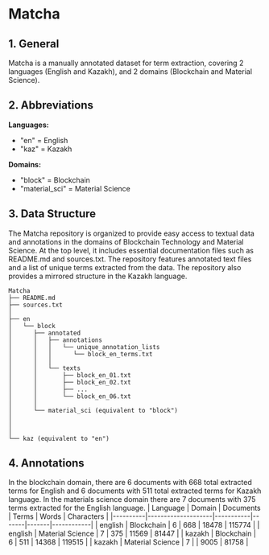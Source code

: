 # Matcha
## 1. General
Matcha is a manually annotated dataset for term extraction, covering 2 languages (English and Kazakh), and 2 domains (Blockchain and Material Science).


## 2. Abbreviations
**Languages:**
* "en" = English
* "kaz" = Kazakh
  
**Domains:**
* "block" = Blockchain
* "material_sci" = Material Science

## 3. Data Structure
The Matcha repository is organized to provide easy access to textual data and annotations in the domains of Blockchain Technology and Material Science. At the top level, it includes essential documentation files such as README.md and sources.txt. The repository features annotated text files and a list of unique terms extracted from the data. The repository also provides a mirrored structure in the Kazakh language.
 
```
Matcha
├── README.md  
├── sources.txt  
│  
├── en  
│   └── block  
│      ├── annotated  
│      │   ├── annotations  
│      │   │   └── unique_annotation_lists  
│      │   │      └── block_en_terms.txt  
│      │   │  
│      │   └── texts  
│      │       ├── block_en_01.txt  
│      │       ├── block_en_02.txt  
│      │       ├── ...  
│      │       └── block_en_06.txt  
│      │  
│      └── material_sci (equivalent to "block")  
│    
│   
│  
└── kaz (equivalent to "en")  
```


## 4. Annotations 
In the blockchain domain, there are 6 documents with 668 total extracted terms for English and 6 documents with 511 total extracted terms for Kazakh language. In the materials science domain there are 7 documents with 375 terms extracted for the English language.
| Language | Domain            | Documents | Terms | Words | Characters |
|----------|--------------------|-----------|-------|-------|------------|
| english  | Blockchain        | 6         | 668   | 18478 | 115774     |
| english  | Material Science  | 7         | 375   | 11569 | 81447      |
| kazakh   | Blockchain        | 6         | 511   | 14368 | 119515     |
| kazakh   | Material Science  | 7         |       | 9005  | 81758      |


